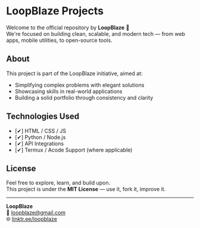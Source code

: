 # LoopBlaze Projects

Welcome to the official repository by **LoopBlaze** 🚀  
We're focused on building clean, scalable, and modern tech — from web apps, mobile utilities, to open-source tools.

## About

This project is part of the LoopBlaze initiative, aimed at:

- Simplifying complex problems with elegant solutions
- Showcasing skills in real-world applications
- Building a solid portfolio through consistency and clarity

## Technologies Used

- [✔] HTML / CSS / JS  
- [✔] Python / Node.js  
- [✔] API Integrations  
- [✔] Termux / Acode Support (where applicable)

## License

Feel free to explore, learn, and build upon.  
This project is under the **MIT License** — use it, fork it, improve it.

---

**LoopBlaze**  
📧 loopblaze@gmail.com  
🌐 [linktr.ee/loopblaze](https://linktr.ee/loopblaze)
